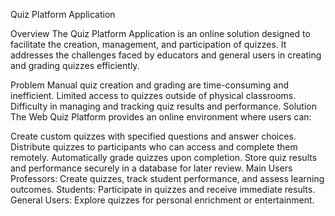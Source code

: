 Quiz Platform Application

Overview
The Quiz Platform Application is an online solution designed to facilitate the creation, management, and participation of quizzes. It addresses the challenges faced by educators and general users in creating and grading quizzes efficiently.

Problem
Manual quiz creation and grading are time-consuming and inefficient.
Limited access to quizzes outside of physical classrooms.
Difficulty in managing and tracking quiz results and performance.
Solution
The Web Quiz Platform provides an online environment where users can:

Create custom quizzes with specified questions and answer choices.
Distribute quizzes to participants who can access and complete them remotely.
Automatically grade quizzes upon completion.
Store quiz results and performance securely in a database for later review.
Main Users
Professors: Create quizzes, track student performance, and assess learning outcomes.
Students: Participate in quizzes and receive immediate results.
General Users: Explore quizzes for personal enrichment or entertainment.
